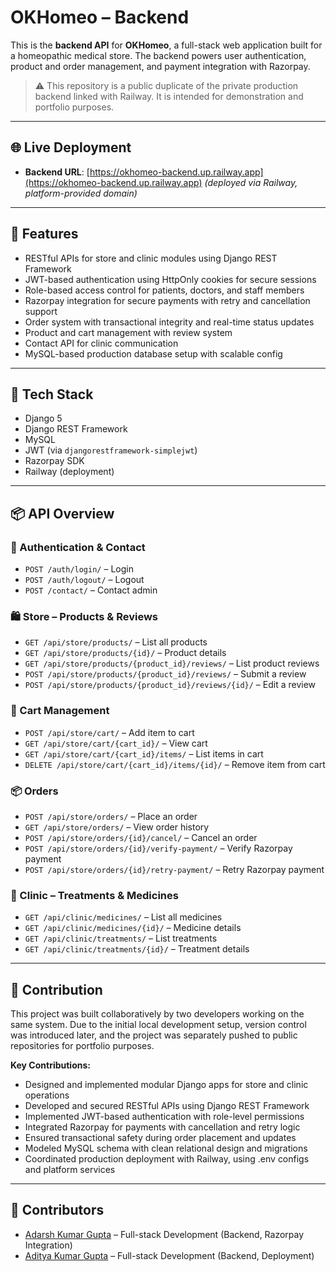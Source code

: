 # OKHomeo – Backend

This is the **backend API** for **OKHomeo**, a full-stack web application built for a homeopathic medical store. The backend powers user authentication, product and order management, and payment integration with Razorpay.

> ⚠️ This repository is a public duplicate of the private production backend linked with Railway. It is intended for demonstration and portfolio purposes.

---

## 🌐 Live Deployment

* **Backend URL**: [https://okhomeo-backend.up.railway.app](https://okhomeo-backend.up.railway.app) *(deployed via Railway, platform-provided domain)*

---

## 🚀 Features

* RESTful APIs for store and clinic modules using Django REST Framework
* JWT-based authentication using HttpOnly cookies for secure sessions
* Role-based access control for patients, doctors, and staff members
* Razorpay integration for secure payments with retry and cancellation support
* Order system with transactional integrity and real-time status updates
* Product and cart management with review system
* Contact API for clinic communication
* MySQL-based production database setup with scalable config

---

## 🧰 Tech Stack

* Django 5
* Django REST Framework
* MySQL
* JWT (via `djangorestframework-simplejwt`)
* Razorpay SDK
* Railway (deployment)

---

## 📦 API Overview

### 🔐 Authentication & Contact

* `POST /auth/login/` – Login
* `POST /auth/logout/` – Logout
* `POST /contact/` – Contact admin

### 🛍️ Store – Products & Reviews

* `GET /api/store/products/` – List all products
* `GET /api/store/products/{id}/` – Product details
* `GET /api/store/products/{product_id}/reviews/` – List product reviews
* `POST /api/store/products/{product_id}/reviews/` – Submit a review
* `POST /api/store/products/{product_id}/reviews/{id}/` – Edit a review

### 🛒 Cart Management

* `POST /api/store/cart/` – Add item to cart
* `GET /api/store/cart/{cart_id}/` – View cart
* `GET /api/store/cart/{cart_id}/items/` – List items in cart
* `DELETE /api/store/cart/{cart_id}/items/{id}/` – Remove item from cart

### 📦 Orders

* `POST /api/store/orders/` – Place an order
* `GET /api/store/orders/` – View order history
* `POST /api/store/orders/{id}/cancel/` – Cancel an order
* `POST /api/store/orders/{id}/verify-payment/` – Verify Razorpay payment
* `POST /api/store/orders/{id}/retry-payment/` – Retry Razorpay payment

### 🏥 Clinic – Treatments & Medicines

* `GET /api/clinic/medicines/` – List all medicines
* `GET /api/clinic/medicines/{id}/` – Medicine details
* `GET /api/clinic/treatments/` – List treatments
* `GET /api/clinic/treatments/{id}/` – Treatment details

---

## 🤝 Contribution

This project was built collaboratively by two developers working on the same system. Due to the initial local development setup, version control was introduced later, and the project was separately pushed to public repositories for portfolio purposes.

**Key Contributions:**

* Designed and implemented modular Django apps for store and clinic operations
* Developed and secured RESTful APIs using Django REST Framework
* Implemented JWT-based authentication with role-level permissions
* Integrated Razorpay for payments with cancellation and retry logic
* Ensured transactional safety during order placement and updates
* Modeled MySQL schema with clean relational design and migrations
* Coordinated production deployment with Railway, using .env configs and platform services

---

## 👥 Contributors

* [Adarsh Kumar Gupta](https://github.com/spookycent) – Full-stack Development (Backend, Razorpay Integration)
* [Aditya Kumar Gupta](https://github.com/shazorwyn) – Full-stack Development (Backend, Deployment)
